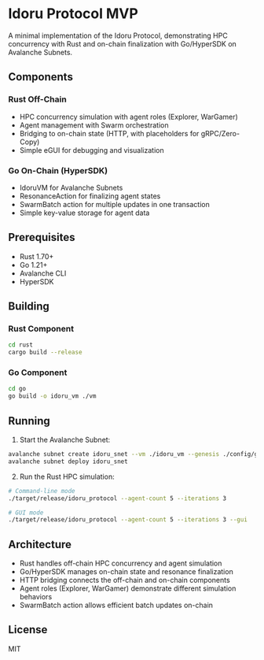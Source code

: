 # Idoru Protocol MVP

A minimal implementation of the Idoru Protocol, demonstrating HPC concurrency with Rust and on-chain finalization with Go/HyperSDK on Avalanche Subnets.

## Components

### Rust Off-Chain
- HPC concurrency simulation with agent roles (Explorer, WarGamer)
- Agent management with Swarm orchestration
- Bridging to on-chain state (HTTP, with placeholders for gRPC/Zero-Copy)
- Simple eGUI for debugging and visualization

### Go On-Chain (HyperSDK)
- IdoruVM for Avalanche Subnets
- ResonanceAction for finalizing agent states
- SwarmBatch action for multiple updates in one transaction
- Simple key-value storage for agent data

## Prerequisites

- Rust 1.70+
- Go 1.21+
- Avalanche CLI
- HyperSDK

## Building

### Rust Component
```bash
cd rust
cargo build --release
```

### Go Component
```bash
cd go
go build -o idoru_vm ./vm
```

## Running

1. Start the Avalanche Subnet:
```bash
avalanche subnet create idoru_snet --vm ./idoru_vm --genesis ./config/genesis.json
avalanche subnet deploy idoru_snet
```

2. Run the Rust HPC simulation:
```bash
# Command-line mode
./target/release/idoru_protocol --agent-count 5 --iterations 3

# GUI mode
./target/release/idoru_protocol --agent-count 5 --iterations 3 --gui
```

## Architecture

- Rust handles off-chain HPC concurrency and agent simulation
- Go/HyperSDK manages on-chain state and resonance finalization
- HTTP bridging connects the off-chain and on-chain components
- Agent roles (Explorer, WarGamer) demonstrate different simulation behaviors
- SwarmBatch action allows efficient batch updates on-chain

## License

MIT 